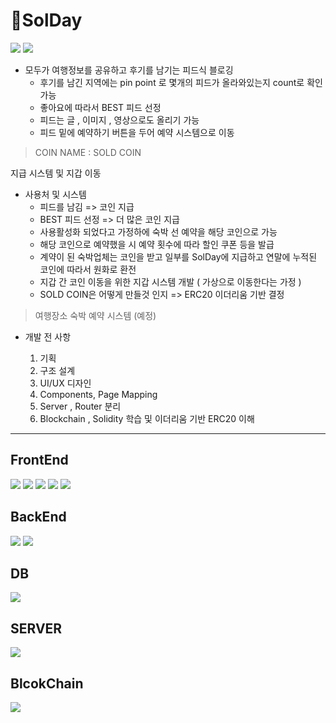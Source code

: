 # 🚐SolDay
<span><img src="https://img.shields.io/badge/Project-black?style=for-the-badge" /></span>
<span><img src="https://img.shields.io/badge/SOLDAY-orange?style=for-the-badge" /></span>

- 모두가 여행정보를 공유하고 후기를 남기는 피드식 블로깅  
  - 후기를 남긴 지역에는 pin point 로 몇개의 피드가 올라와있는지 count로 확인가능
  - 좋아요에 따라서 BEST 피드 선정
  - 피드는 글 , 이미지 , 영상으로도 올리기 가능
  - 피드 밑에 예약하기 버튼을 두어 예약 시스템으로 이동

 >COIN NAME : SOLD COIN
 <p>지급 시스템 및 지갑 이동</p>

- 사용처 및 시스템
  - 피드를 남김 => 코인 지급
  - BEST 피드 선정 => 더 많은 코인 지급
  - 사용활성화 되었다고 가정하에 숙박 선 예약을 해당 코인으로 가능
  - 해당 코인으로 예약했을 시 예약 횟수에 따라 할인 쿠폰 등을 발급
  - 계약이 된 숙박업체는 코인을 받고 일부를 SolDay에 지급하고 연말에 누적된 코인에 따라서 원화로 환전
  - 지갑 간 코인 이동을 위한 지갑 시스템 개발 ( 가상으로 이동한다는 가정 )
  - SOLD COIN은 어떻게 만들것 인지 => ERC20 이더리움 기반 결정
  
> 여행장소 숙박 예약 시스템 (예정)

- 개발 전 사항
  
  1. 기획
  2. 구조 설계
  3. UI/UX 디자인
  4. Components, Page Mapping
  5. Server , Router 분리
  6. Blockchain , Solidity 학습 및 이더리움 기반 ERC20 이해

---

## FrontEnd

<span><img src="https://img.shields.io/badge/FrontEnd-React-%2361DAFB?style=for-the-badge&logo=react" /></span>
<span><img src="https://img.shields.io/badge/FrontEnd-axios-%2361DAFB?style=for-the-badge" /></span>
<span><img src="https://img.shields.io/badge/FrontEnd-redux-%23764ABC?style=for-the-badge&logo=redux" /></span>
<span><img src="https://img.shields.io/badge/FrontEnd-HTML5-%23E34F26?style=for-the-badge&logo=html5" /></span>
<span><img src="https://img.shields.io/badge/FrontEnd-CSS3-1572B6?style=for-the-badge&logo=css3" /></span>

## BackEnd

<span><img src="https://img.shields.io/badge/Backend-Node.js-%23339933?style=for-the-badge&logo=node.js" /></span>
<span><img src="https://img.shields.io/badge/Backend-express-%23000000?style=for-the-badge&logo=express" /></span>

## DB

<img src="https://img.shields.io/badge/DB-mysql-%234479A1?style=for-the-badge&logo=mysql" /><br>

## SERVER

<img src="https://img.shields.io/badge/SERVER-AWS-%23232F3E?style=for-the-badge&logo=aws" /><br>

## BlcokChain

<img src="https://img.shields.io/badge/BlockChain-Solidity-363636?style=for-the-badge&logo=Solidity"/><br>
